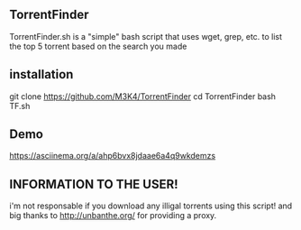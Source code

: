 ## TorrentFinder
TorrentFinder.sh is a "simple" bash script that uses wget, grep, etc. to list the top 5 torrent based on the search you made

## installation
  
  git clone https://github.com/M3K4/TorrentFinder
  cd TorrentFinder
  bash TF.sh

## Demo

https://asciinema.org/a/ahp6bvx8jdaae6a4q9wkdemzs

## INFORMATION TO THE USER!
i'm not responsable if you download any illigal torrents using this script!
and big thanks to http://unbanthe.org/ for providing a proxy.
